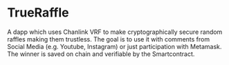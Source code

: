 # TrueRaffle

A dapp which uses Chanlink VRF to make cryptographically secure random raffles making them trustless. 
The goal is to use it with comments from Social Media (e.g. Youtube, Instagram) or just participation with Metamask. 
The winner is saved on chain and verifiable by the Smartcontract.

